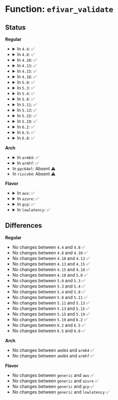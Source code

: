 # Function: <code>efivar_validate</code>

## Status
<b>Regular</b>
<ul>
<li>
<details>
<summary>In <code>4.4</code>: ✅</summary>

```c
bool efivar_validate(efi_guid_t vendor, efi_char16_t *var_name, u8 *data, long unsigned int data_size);
```

**Collision:** Unique Global

**Inline:** No

**Transformation:** False

**Instances:**

```
In drivers/firmware/efi/vars.c (ffffffff816d0a90)
Location: drivers/firmware/efi/vars.c:231
Inline: False
Direct callers:
  - drivers/firmware/efi/vars.c:efivar_entry_set_get_size
  - drivers/firmware/efi/efivars.c:efivar_create
  - drivers/firmware/efi/efivars.c:efivar_store_raw
  - drivers/firmware/efi/efivars.c:efivar_store_raw
```
**Symbols:**

```
ffffffff816d0a90-ffffffff816d0c3a: efivar_validate (STB_GLOBAL)
```
</details>
</li>
<li>
<details>
<summary>In <code>4.8</code>: ✅</summary>

```c
bool efivar_validate(efi_guid_t vendor, efi_char16_t *var_name, u8 *data, long unsigned int data_size);
```

**Collision:** Unique Global

**Inline:** No

**Transformation:** False

**Instances:**

```
In drivers/firmware/efi/vars.c (ffffffff81733ce0)
Location: drivers/firmware/efi/vars.c:246
Inline: False
Direct callers:
  - drivers/firmware/efi/vars.c:efivar_entry_set_get_size
  - drivers/firmware/efi/efivars.c:efivar_create
  - drivers/firmware/efi/efivars.c:efivar_store_raw
  - drivers/firmware/efi/efivars.c:efivar_store_raw
```
**Symbols:**

```
ffffffff81733ce0-ffffffff81733e6e: efivar_validate (STB_GLOBAL)
```
</details>
</li>
<li>
<details>
<summary>In <code>4.10</code>: ✅</summary>

```c
bool efivar_validate(efi_guid_t vendor, efi_char16_t *var_name, u8 *data, long unsigned int data_size);
```

**Collision:** Unique Global

**Inline:** No

**Transformation:** False

**Instances:**

```
In drivers/firmware/efi/vars.c (ffffffff81766d40)
Location: drivers/firmware/efi/vars.c:254
Inline: False
Direct callers:
  - drivers/firmware/efi/vars.c:efivar_entry_set_get_size
  - drivers/firmware/efi/efivars.c:efivar_create
  - drivers/firmware/efi/efivars.c:efivar_store_raw
  - drivers/firmware/efi/efivars.c:efivar_store_raw
```
**Symbols:**

```
ffffffff81766d40-ffffffff81766ece: efivar_validate (STB_GLOBAL)
```
</details>
</li>
<li>
<details>
<summary>In <code>4.13</code>: ✅</summary>

```c
bool efivar_validate(efi_guid_t vendor, efi_char16_t *var_name, u8 *data, long unsigned int data_size);
```

**Collision:** Unique Global

**Inline:** No

**Transformation:** False

**Instances:**

```
In drivers/firmware/efi/vars.c (ffffffff81785740)
Location: drivers/firmware/efi/vars.c:254
Inline: False
Direct callers:
  - drivers/firmware/efi/vars.c:efivar_entry_set_get_size
  - drivers/firmware/efi/efivars.c:efivar_create
  - drivers/firmware/efi/efivars.c:efivar_store_raw
  - drivers/firmware/efi/efivars.c:efivar_store_raw
```
**Symbols:**

```
ffffffff81785740-ffffffff817858a8: efivar_validate (STB_GLOBAL)
```
</details>
</li>
<li>
<details>
<summary>In <code>4.15</code>: ✅</summary>

```c
bool efivar_validate(efi_guid_t vendor, efi_char16_t *var_name, u8 *data, long unsigned int data_size);
```

**Collision:** Unique Global

**Inline:** No

**Transformation:** False

**Instances:**

```
In drivers/firmware/efi/vars.c (ffffffff817fbb80)
Location: drivers/firmware/efi/vars.c:254
Inline: False
Direct callers:
  - drivers/firmware/efi/vars.c:efivar_entry_set_get_size
  - drivers/firmware/efi/efivars.c:efivar_create
  - drivers/firmware/efi/efivars.c:efivar_store_raw
  - drivers/firmware/efi/efivars.c:efivar_store_raw
```
**Symbols:**

```
ffffffff817fbb80-ffffffff817fbceb: efivar_validate (STB_GLOBAL)
```
</details>
</li>
<li>
<details>
<summary>In <code>4.18</code>: ✅</summary>

```c
bool efivar_validate(efi_guid_t vendor, efi_char16_t *var_name, u8 *data, long unsigned int data_size);
```

**Collision:** Unique Global

**Inline:** No

**Transformation:** False

**Instances:**

```
In drivers/firmware/efi/vars.c (ffffffff81845ba0)
Location: drivers/firmware/efi/vars.c:254
Inline: False
Direct callers:
  - drivers/firmware/efi/vars.c:efivar_entry_set_get_size
  - drivers/firmware/efi/efivars.c:efivar_create
  - drivers/firmware/efi/efivars.c:efivar_store_raw
  - drivers/firmware/efi/efivars.c:efivar_store_raw
```
**Symbols:**

```
ffffffff81845ba0-ffffffff81845d11: efivar_validate (STB_GLOBAL)
```
</details>
</li>
<li>
<details>
<summary>In <code>5.0</code>: ✅</summary>

```c
bool efivar_validate(efi_guid_t vendor, efi_char16_t *var_name, u8 *data, long unsigned int data_size);
```

**Collision:** Unique Global

**Inline:** No

**Transformation:** False

**Instances:**

```
In drivers/firmware/efi/vars.c (ffffffff81871d90)
Location: drivers/firmware/efi/vars.c:254
Inline: False
Direct callers:
  - drivers/firmware/efi/vars.c:efivar_entry_set_get_size
  - drivers/firmware/efi/efivars.c:efivar_create
  - drivers/firmware/efi/efivars.c:efivar_store_raw
  - drivers/firmware/efi/efivars.c:efivar_store_raw
```
**Symbols:**

```
ffffffff81871d90-ffffffff81871f01: efivar_validate (STB_GLOBAL)
```
</details>
</li>
<li>
<details>
<summary>In <code>5.3</code>: ✅</summary>

```c
bool efivar_validate(efi_guid_t vendor, efi_char16_t *var_name, u8 *data, long unsigned int data_size);
```

**Collision:** Unique Global

**Inline:** No

**Transformation:** False

**Instances:**

```
In drivers/firmware/efi/vars.c (ffffffff818b61b0)
Location: drivers/firmware/efi/vars.c:241
Inline: False
Direct callers:
  - drivers/firmware/efi/vars.c:efivar_entry_set_get_size
  - drivers/firmware/efi/efivars.c:efivar_create
  - drivers/firmware/efi/efivars.c:efivar_store_raw
  - drivers/firmware/efi/efivars.c:efivar_store_raw
```
**Symbols:**

```
ffffffff818b61b0-ffffffff818b6333: efivar_validate (STB_GLOBAL)
```
</details>
</li>
<li>
<details>
<summary>In <code>5.4</code>: ✅</summary>

```c
bool efivar_validate(efi_guid_t vendor, efi_char16_t *var_name, u8 *data, long unsigned int data_size);
```

**Collision:** Unique Global

**Inline:** No

**Transformation:** False

**Instances:**

```
In drivers/firmware/efi/vars.c (ffffffff818e8b10)
Location: drivers/firmware/efi/vars.c:241
Inline: False
Direct callers:
  - drivers/firmware/efi/vars.c:efivar_entry_set_get_size
  - drivers/firmware/efi/efivars.c:efivar_create
  - drivers/firmware/efi/efivars.c:efivar_store_raw
  - drivers/firmware/efi/efivars.c:efivar_store_raw
```
**Symbols:**

```
ffffffff818e8b10-ffffffff818e8c93: efivar_validate (STB_GLOBAL)
```
</details>
</li>
<li>
<details>
<summary>In <code>5.8</code>: ✅</summary>

```c
bool efivar_validate(efi_guid_t vendor, efi_char16_t *var_name, u8 *data, long unsigned int data_size);
```

**Collision:** Unique Global

**Inline:** No

**Transformation:** False

**Instances:**

```
In drivers/firmware/efi/vars.c (ffffffff819bb430)
Location: drivers/firmware/efi/vars.c:241
Inline: False
Direct callers:
  - drivers/firmware/efi/vars.c:efivar_entry_set_get_size
  - drivers/firmware/efi/efivars.c:efivar_create
  - drivers/firmware/efi/efivars.c:efivar_store_raw
  - drivers/firmware/efi/efivars.c:efivar_store_raw
```
**Symbols:**

```
ffffffff819bb430-ffffffff819bb5c1: efivar_validate (STB_GLOBAL)
```
</details>
</li>
<li>
<details>
<summary>In <code>5.11</code>: ✅</summary>

```c
bool efivar_validate(efi_guid_t vendor, efi_char16_t *var_name, u8 *data, long unsigned int data_size);
```

**Collision:** Unique Global

**Inline:** No

**Transformation:** False

**Instances:**

```
In drivers/firmware/efi/vars.c (ffffffff819bd5c0)
Location: drivers/firmware/efi/vars.c:237
Inline: False
Direct callers:
  - drivers/firmware/efi/vars.c:efivar_entry_set_get_size
  - drivers/firmware/efi/efivars.c:efivar_create
  - drivers/firmware/efi/efivars.c:efivar_store_raw
  - drivers/firmware/efi/efivars.c:efivar_store_raw
```
**Symbols:**

```
ffffffff819bd5c0-ffffffff819bd751: efivar_validate (STB_GLOBAL)
```
</details>
</li>
<li>
<details>
<summary>In <code>5.13</code>: ✅</summary>

```c
bool efivar_validate(efi_guid_t vendor, efi_char16_t *var_name, u8 *data, long unsigned int data_size);
```

**Collision:** Unique Global

**Inline:** No

**Transformation:** False

**Instances:**

```
In drivers/firmware/efi/vars.c (ffffffff819a1d50)
Location: drivers/firmware/efi/vars.c:237
Inline: False
Direct callers:
  - drivers/firmware/efi/vars.c:efivar_entry_set_get_size
  - drivers/firmware/efi/efivars.c:efivar_create
  - drivers/firmware/efi/efivars.c:efivar_store_raw
  - drivers/firmware/efi/efivars.c:efivar_store_raw
```
**Symbols:**

```
ffffffff819a1d50-ffffffff819a1ee0: efivar_validate (STB_GLOBAL)
```
</details>
</li>
<li>
<details>
<summary>In <code>5.15</code>: ✅</summary>

```c
bool efivar_validate(efi_guid_t vendor, efi_char16_t *var_name, u8 *data, long unsigned int data_size);
```

**Collision:** Unique Global

**Inline:** No

**Transformation:** False

**Instances:**

```
In drivers/firmware/efi/vars.c (ffffffff81a4ed10)
Location: drivers/firmware/efi/vars.c:237
Inline: False
Direct callers:
  - drivers/firmware/efi/vars.c:efivar_entry_set_get_size
  - drivers/firmware/efi/efivars.c:efivar_create
  - drivers/firmware/efi/efivars.c:efivar_store_raw
  - drivers/firmware/efi/efivars.c:efivar_store_raw
```
**Symbols:**

```
ffffffff81a4ed10-ffffffff81a4ef87: efivar_validate (STB_GLOBAL)
```
</details>
</li>
<li>
<details>
<summary>In <code>5.19</code>: ✅</summary>

```c
bool efivar_validate(efi_guid_t vendor, efi_char16_t *var_name, u8 *data, long unsigned int data_size);
```

**Collision:** Unique Global

**Inline:** No

**Transformation:** False

**Instances:**

```
In drivers/firmware/efi/vars.c (ffffffff81bbda10)
Location: drivers/firmware/efi/vars.c:237
Inline: False
Direct callers:
  - drivers/firmware/efi/vars.c:efivar_entry_set_get_size
  - drivers/firmware/efi/efivars.c:efivar_create
  - drivers/firmware/efi/efivars.c:efivar_store_raw
  - drivers/firmware/efi/efivars.c:efivar_store_raw
```
**Symbols:**

```
ffffffff81bbda10-ffffffff81bbdc7b: efivar_validate (STB_GLOBAL)
```
</details>
</li>
<li>
<details>
<summary>In <code>6.2</code>: ✅</summary>

```c
bool efivar_validate(efi_guid_t vendor, efi_char16_t *var_name, u8 *data, long unsigned int data_size);
```

**Collision:** Unique Global

**Inline:** No

**Transformation:** False

**Instances:**

```
In fs/efivarfs/vars.c (ffffffff8163ac70)
Location: fs/efivarfs/vars.c:229
Inline: False
Direct callers:
  - fs/efivarfs/vars.c:efivar_entry_set_get_size
```
**Symbols:**

```
ffffffff8163ac70-ffffffff8163aedb: efivar_validate (STB_GLOBAL)
```
</details>
</li>
<li>
<details>
<summary>In <code>6.5</code>: ✅</summary>

```c
bool efivar_validate(efi_guid_t vendor, efi_char16_t *var_name, u8 *data, long unsigned int data_size);
```

**Collision:** Unique Global

**Inline:** No

**Transformation:** False

**Instances:**

```
In fs/efivarfs/vars.c (ffffffff81673270)
Location: fs/efivarfs/vars.c:229
Inline: False
Direct callers:
  - fs/efivarfs/vars.c:efivar_entry_set_get_size
```
**Symbols:**

```
ffffffff81673270-ffffffff816734db: efivar_validate (STB_GLOBAL)
```
</details>
</li>
<li>
<details>
<summary>In <code>6.8</code>: ✅</summary>

```c
bool efivar_validate(efi_guid_t vendor, efi_char16_t *var_name, u8 *data, long unsigned int data_size);
```

**Collision:** Unique Global

**Inline:** No

**Transformation:** False

**Instances:**

```
In fs/efivarfs/vars.c (ffffffff816af610)
Location: fs/efivarfs/vars.c:229
Inline: False
Direct callers:
  - fs/efivarfs/vars.c:efivar_entry_set_get_size
```
**Symbols:**

```
ffffffff816af610-ffffffff816af87b: efivar_validate (STB_GLOBAL)
```
</details>
</li>
</ul>
<b>Arch</b>
<ul>
<li>
<details>
<summary>In <code>arm64</code>: ✅</summary>

```c
bool efivar_validate(efi_guid_t vendor, efi_char16_t *var_name, u8 *data, long unsigned int data_size);
```

**Collision:** Unique Global

**Inline:** No

**Transformation:** False

**Instances:**

```
In drivers/firmware/efi/vars.c (ffff800010b5be70)
Location: drivers/firmware/efi/vars.c:241
Inline: False
Direct callers:
  - drivers/firmware/efi/vars.c:efivar_entry_set_get_size
  - drivers/firmware/efi/efivars.c:efivar_create
  - drivers/firmware/efi/efivars.c:efivar_store_raw
  - drivers/firmware/efi/efivars.c:efivar_store_raw
```
**Symbols:**

```
ffff800010b5be70-ffff800010b5c000: efivar_validate (STB_GLOBAL)
```
</details>
</li>
<li>
<details>
<summary>In <code>armhf</code>: ✅</summary>

```c
bool efivar_validate(efi_guid_t vendor, efi_char16_t *var_name, u8 *data, long unsigned int data_size);
```

**Collision:** Unique Global

**Inline:** No

**Transformation:** False

**Instances:**

```
In drivers/firmware/efi/vars.c (c0c3c9bc)
Location: drivers/firmware/efi/vars.c:241
Inline: False
Direct callers:
  - drivers/firmware/efi/vars.c:efivar_entry_set_get_size
  - drivers/firmware/efi/efivars.c:efivar_create
  - drivers/firmware/efi/efivars.c:efivar_store_raw
```
**Symbols:**

```
c0c3c9bc-c0c3cb74: efivar_validate (STB_GLOBAL)
```
</details>
</li>
<li>
In <code>ppc64el</code>: Absent ⚠️
</li>
<li>
In <code>riscv64</code>: Absent ⚠️
</li>
</ul>
<b>Flavor</b>
<ul>
<li>
<details>
<summary>In <code>aws</code>: ✅</summary>

```c
bool efivar_validate(efi_guid_t vendor, efi_char16_t *var_name, u8 *data, long unsigned int data_size);
```

**Collision:** Unique Global

**Inline:** No

**Transformation:** False

**Instances:**

```
In drivers/firmware/efi/vars.c (ffffffff8188b890)
Location: drivers/firmware/efi/vars.c:241
Inline: False
Direct callers:
  - drivers/firmware/efi/vars.c:efivar_entry_set_get_size
  - drivers/firmware/efi/efivars.c:efivar_create
  - drivers/firmware/efi/efivars.c:efivar_store_raw
  - drivers/firmware/efi/efivars.c:efivar_store_raw
```
**Symbols:**

```
ffffffff8188b890-ffffffff8188ba13: efivar_validate (STB_GLOBAL)
```
</details>
</li>
<li>
<details>
<summary>In <code>azure</code>: ✅</summary>

```c
bool efivar_validate(efi_guid_t vendor, efi_char16_t *var_name, u8 *data, long unsigned int data_size);
```

**Collision:** Unique Global

**Inline:** No

**Transformation:** False

**Instances:**

```
In drivers/firmware/efi/vars.c (ffffffff81843210)
Location: drivers/firmware/efi/vars.c:241
Inline: False
Direct callers:
  - drivers/firmware/efi/vars.c:efivar_entry_set_get_size
  - drivers/firmware/efi/efivars.c:efivar_create
  - drivers/firmware/efi/efivars.c:efivar_store_raw
  - drivers/firmware/efi/efivars.c:efivar_store_raw
```
**Symbols:**

```
ffffffff81843210-ffffffff81843393: efivar_validate (STB_GLOBAL)
```
</details>
</li>
<li>
<details>
<summary>In <code>gcp</code>: ✅</summary>

```c
bool efivar_validate(efi_guid_t vendor, efi_char16_t *var_name, u8 *data, long unsigned int data_size);
```

**Collision:** Unique Global

**Inline:** No

**Transformation:** False

**Instances:**

```
In drivers/firmware/efi/vars.c (ffffffff818dd970)
Location: drivers/firmware/efi/vars.c:241
Inline: False
Direct callers:
  - drivers/firmware/efi/vars.c:efivar_entry_set_get_size
  - drivers/firmware/efi/efivars.c:efivar_create
  - drivers/firmware/efi/efivars.c:efivar_store_raw
  - drivers/firmware/efi/efivars.c:efivar_store_raw
```
**Symbols:**

```
ffffffff818dd970-ffffffff818ddaf3: efivar_validate (STB_GLOBAL)
```
</details>
</li>
<li>
<details>
<summary>In <code>lowlatency</code>: ✅</summary>

```c
bool efivar_validate(efi_guid_t vendor, efi_char16_t *var_name, u8 *data, long unsigned int data_size);
```

**Collision:** Unique Global

**Inline:** No

**Transformation:** False

**Instances:**

```
In drivers/firmware/efi/vars.c (ffffffff818fa480)
Location: drivers/firmware/efi/vars.c:241
Inline: False
Direct callers:
  - drivers/firmware/efi/vars.c:efivar_entry_set_get_size
  - drivers/firmware/efi/efivars.c:efivar_create
  - drivers/firmware/efi/efivars.c:efivar_store_raw
  - drivers/firmware/efi/efivars.c:efivar_store_raw
```
**Symbols:**

```
ffffffff818fa480-ffffffff818fa603: efivar_validate (STB_GLOBAL)
```
</details>
</li>
</ul>

## Differences
<b>Regular</b>
<ul>
<li>
No changes between <code>4.4</code> and <code>4.8</code> ✅
</li>
<li>
No changes between <code>4.8</code> and <code>4.10</code> ✅
</li>
<li>
No changes between <code>4.10</code> and <code>4.13</code> ✅
</li>
<li>
No changes between <code>4.13</code> and <code>4.15</code> ✅
</li>
<li>
No changes between <code>4.15</code> and <code>4.18</code> ✅
</li>
<li>
No changes between <code>4.18</code> and <code>5.0</code> ✅
</li>
<li>
No changes between <code>5.0</code> and <code>5.3</code> ✅
</li>
<li>
No changes between <code>5.3</code> and <code>5.4</code> ✅
</li>
<li>
No changes between <code>5.4</code> and <code>5.8</code> ✅
</li>
<li>
No changes between <code>5.8</code> and <code>5.11</code> ✅
</li>
<li>
No changes between <code>5.11</code> and <code>5.13</code> ✅
</li>
<li>
No changes between <code>5.13</code> and <code>5.15</code> ✅
</li>
<li>
No changes between <code>5.15</code> and <code>5.19</code> ✅
</li>
<li>
No changes between <code>5.19</code> and <code>6.2</code> ✅
</li>
<li>
No changes between <code>6.2</code> and <code>6.5</code> ✅
</li>
<li>
No changes between <code>6.5</code> and <code>6.8</code> ✅
</li>
</ul>
<b>Arch</b>
<ul>
<li>
No changes between <code>amd64</code> and <code>arm64</code> ✅
</li>
<li>
No changes between <code>amd64</code> and <code>armhf</code> ✅
</li>
</ul>
<b>Flavor</b>
<ul>
<li>
No changes between <code>generic</code> and <code>aws</code> ✅
</li>
<li>
No changes between <code>generic</code> and <code>azure</code> ✅
</li>
<li>
No changes between <code>generic</code> and <code>gcp</code> ✅
</li>
<li>
No changes between <code>generic</code> and <code>lowlatency</code> ✅
</li>
</ul>

